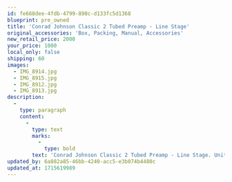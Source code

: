 ```yaml
---
id: fe668dee-4fdb-4799-890c-d133fc5d1368
blueprint: pre_owned
title: 'Conrad Johnson Classic 2 Tubed Preamp - Line Stage'
original_accessories: 'Box, Packing, Manual, Accessories'
new_retail_price: 2000
your_price: 1000
local_only: false
shipping: 60
images:
  - IMG_8914.jpg
  - IMG_8915.jpg
  - IMG_8912.jpg
  - IMG_8913.jpg
description:
  -
    type: paragraph
    content:
      -
        type: text
        marks:
          -
            type: bold
        text: 'Conrad Johnson Classic 2 Tubed Preamp - Line Stage. Unit is in good physical and functional condition with original box, packing, manual and power cord. Unit sold as new for $2,000.00'
updated_by: 6a882a85-46bb-4240-acc5-e3b074b4480c
updated_at: 1715619989
---
```

